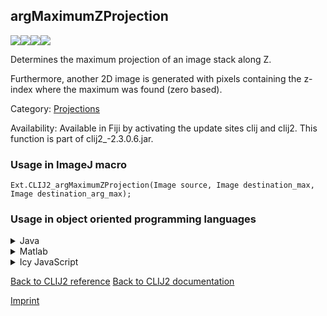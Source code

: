 ## argMaximumZProjection
<img src="images/mini_clij1_logo.png"/><img src="images/mini_clij2_logo.png"/><img src="images/mini_clijx_logo.png"/><img src="images/mini_empty_logo.png"/>

Determines the maximum projection of an image stack along Z.

Furthermore, another 2D image is generated with pixels containing the z-index where the maximum was found (zero based).

Category: [Projections](https://clij.github.io/clij2-docs/reference__project)

Availability: Available in Fiji by activating the update sites clij and clij2.
This function is part of clij2_-2.3.0.6.jar.

### Usage in ImageJ macro
```
Ext.CLIJ2_argMaximumZProjection(Image source, Image destination_max, Image destination_arg_max);
```


### Usage in object oriented programming languages



<details>

<summary>
Java
</summary>
<pre class="highlight">// init CLIJ and GPU
import net.haesleinhuepf.clij2.CLIJ2;
import net.haesleinhuepf.clij.clearcl.ClearCLBuffer;
CLIJ2 clij2 = CLIJ2.getInstance();

// get input parameters
ClearCLBuffer source = clij2.push(sourceImagePlus);
destination_max = clij2.create(source);
destination_arg_max = clij2.create(source);
</pre>

<pre class="highlight">
// Execute operation on GPU
clij2.argMaximumZProjection(source, destination_max, destination_arg_max);
</pre>

<pre class="highlight">
// show result
destination_maxImagePlus = clij2.pull(destination_max);
destination_maxImagePlus.show();
destination_arg_maxImagePlus = clij2.pull(destination_arg_max);
destination_arg_maxImagePlus.show();

// cleanup memory on GPU
clij2.release(source);
clij2.release(destination_max);
clij2.release(destination_arg_max);
</pre>

</details>



<details>

<summary>
Matlab
</summary>
<pre class="highlight">% init CLIJ and GPU
clij2 = init_clatlab();

% get input parameters
source = clij2.pushMat(source_matrix);
destination_max = clij2.create(source);
destination_arg_max = clij2.create(source);
</pre>

<pre class="highlight">
% Execute operation on GPU
clij2.argMaximumZProjection(source, destination_max, destination_arg_max);
</pre>

<pre class="highlight">
% show result
destination_max = clij2.pullMat(destination_max)
destination_arg_max = clij2.pullMat(destination_arg_max)

% cleanup memory on GPU
clij2.release(source);
clij2.release(destination_max);
clij2.release(destination_arg_max);
</pre>

</details>



<details>

<summary>
Icy JavaScript
</summary>
<pre class="highlight">// init CLIJ and GPU
importClass(net.haesleinhuepf.clicy.CLICY);
importClass(Packages.icy.main.Icy);

clij2 = CLICY.getInstance();

// get input parameters
source_sequence = getSequence();
source = clij2.pushSequence(source_sequence);
destination_max = clij2.create(source);
destination_arg_max = clij2.create(source);
</pre>

<pre class="highlight">
// Execute operation on GPU
clij2.argMaximumZProjection(source, destination_max, destination_arg_max);
</pre>

<pre class="highlight">
// show result
destination_max_sequence = clij2.pullSequence(destination_max)
Icy.addSequence(destination_max_sequence);destination_arg_max_sequence = clij2.pullSequence(destination_arg_max)
Icy.addSequence(destination_arg_max_sequence);
// cleanup memory on GPU
clij2.release(source);
clij2.release(destination_max);
clij2.release(destination_arg_max);
</pre>

</details>



[Back to CLIJ2 reference](https://clij.github.io/clij2-docs/reference)
[Back to CLIJ2 documentation](https://clij.github.io/clij2-docs)

[Imprint](https://clij.github.io/imprint)
